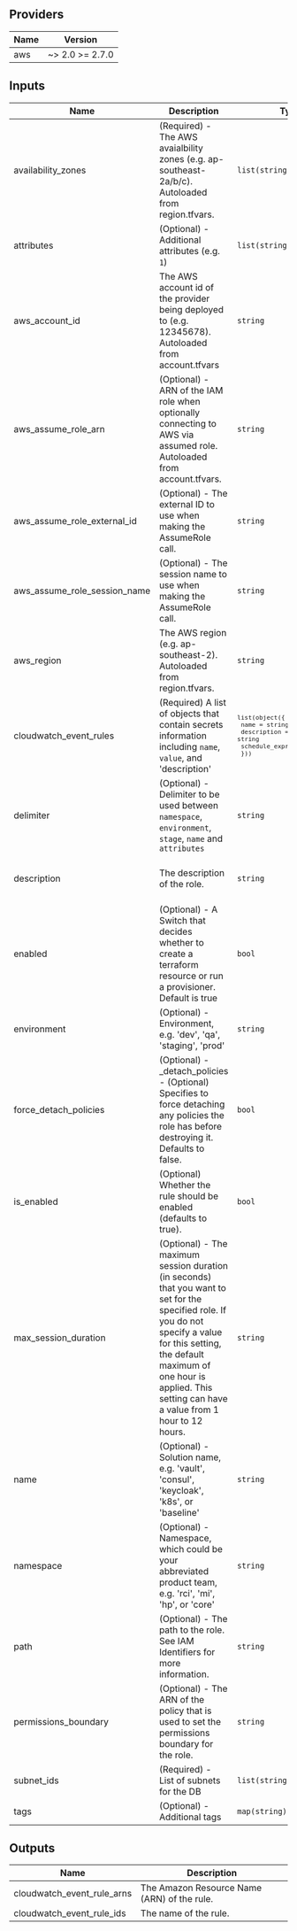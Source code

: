 ## Providers

| Name | Version |
|------|---------|
| aws | ~> 2.0 >= 2.7.0 |

## Inputs

| Name | Description | Type | Default | Required |
|------|-------------|------|---------|:-----:|
| availability\_zones | (Required) - The AWS avaialbility zones (e.g. ap-southeast-2a/b/c). Autoloaded from region.tfvars. | `list(string)` | n/a | yes |
| attributes | (Optional) - Additional attributes (e.g. `1`) | `list(string)` | `[]` | no |
| aws\_account\_id | The AWS account id of the provider being deployed to (e.g. 12345678). Autoloaded from account.tfvars | `string` | `""` | no |
| aws\_assume\_role\_arn | (Optional) - ARN of the IAM role when optionally connecting to AWS via assumed role. Autoloaded from account.tfvars. | `string` | `""` | no |
| aws\_assume\_role\_external\_id | (Optional) - The external ID to use when making the AssumeRole call. | `string` | `""` | no |
| aws\_assume\_role\_session\_name | (Optional) - The session name to use when making the AssumeRole call. | `string` | `""` | no |
| aws\_region | The AWS region (e.g. ap-southeast-2). Autoloaded from region.tfvars. | `string` | `""` | no |
| cloudwatch\_event\_rules | (Required) A list of objects that contain secrets information including `name`, `value`, and 'description' | <code><pre>list(object({<br>    name                = string<br>    description         = string<br>    schedule_expression = string<br>  }))<br></pre></code> | `[]` | no |
| delimiter | (Optional) - Delimiter to be used between `namespace`, `environment`, `stage`, `name` and `attributes` | `string` | `"-"` | no |
| description | The description of the role. | `string` | `"(Optional) - Managed by Terraform"` | no |
| enabled | (Optional) -  A Switch that decides whether to create a terraform resource or run a provisioner. Default is true | `bool` | `true` | no |
| environment | (Optional) - Environment, e.g. 'dev', 'qa', 'staging', 'prod' | `string` | `""` | no |
| force\_detach\_policies | (Optional) -  \_detach\_policies - (Optional) Specifies to force detaching any policies the role has before destroying it. Defaults to false. | `bool` | `true` | no |
| is\_enabled | (Optional) Whether the rule should be enabled (defaults to true). | `bool` | `true` | no |
| max\_session\_duration | (Optional) - The maximum session duration (in seconds) that you want to set for the specified role. If you do not specify a value for this setting, the default maximum of one hour is applied. This setting can have a value from 1 hour to 12 hours. | `string` | `""` | no |
| name | (Optional) - Solution name, e.g. 'vault', 'consul', 'keycloak', 'k8s', or 'baseline' | `string` | `""` | no |
| namespace | (Optional) - Namespace, which could be your abbreviated product team, e.g. 'rci', 'mi', 'hp', or 'core' | `string` | `""` | no |
| path | (Optional) - The path to the role. See IAM Identifiers for more information. | `string` | `""` | no |
| permissions\_boundary | (Optional) - The ARN of the policy that is used to set the permissions boundary for the role. | `string` | `""` | no |
| subnet\_ids | (Required) - List of subnets for the DB | `list(string)` | `[]` | no |
| tags | (Optional) - Additional tags | `map(string)` | `{}` | no |

## Outputs

| Name | Description |
|------|-------------|
| cloudwatch\_event\_rule\_arns | The Amazon Resource Name (ARN) of the rule. |
| cloudwatch\_event\_rule\_ids | The name of the rule. |

